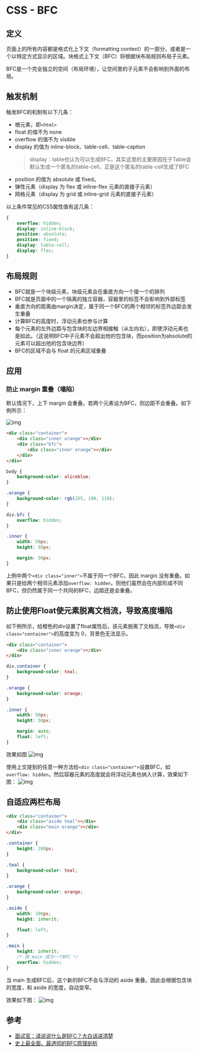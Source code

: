 # CSS - BFC
## 定义
页面上的所有内容都是格式化上下文（formatting context）的一部分，或者是一个以特定方式显示的区域。块格式上下文（BFC）将根据块布局规则布局子元素。

BFC是一个完全独立的空间（布局环境），让空间里的子元素不会影响到外面的布局。

## 触发机制
触发BFC的机制有以下几条：
- 根元素，即`<html>`
- float 的值不为 none
- overflow 的值不为 visible
- display 的值为 inline-block、table-cell、table-caption
    > display：table也认为可以生成BFC，其实这里的主要原因在于Table会默认生成一个匿名的table-cell，正是这个匿名的table-cell生成了BFC
- position 的值为 absolute 或 fixed。
- 弹性元素（display 为 flex 或 inline-flex 元素的直接子元素）
- 网格元素（display 为 grid 或 inline-grid 元素的直接子元素）


以上条件常见的CSS属性值有这几条：
```css
{
    overflow: hidden;
    display: inline-block;
    position: absolute;
    position: fixed;
    display: table-cell;
    display: flex;
}
```

## 布局规则
- BFC就是一个块级元素，块级元素会在垂直方向一个接一个的排列
- BFC就是页面中的一个隔离的独立容器，容器里的标签不会影响到外部标签
- 垂直方向的距离由margin决定，属于同一个BFC的两个相邻的标签外边距会发生重叠
- 计算BFC的高度时，浮动元素也参与计算
- 每个元素的左外边距与包含块的左边界相接触（从左向右），即使浮动元素也是如此。（这说明BFC中子元素不会超出他的包含块，而position为absolute的元素可以超出他的包含块边界）
- BFC的区域不会与 float 的元素区域重叠

## 应用
### 防止 margin 重叠（塌陷）
默认情况下，上下 margin 会重叠。若两个元素设为BFC，则边距不会重叠。如下例所示：

![img](../static/BFC_1.png)

```html
<div class="container">
    <div class="inner orange"></div>
    <div class="bfc">
        <div class="inner orange"></div>
    </div>
</div>
```
```css
body {
    background-color: aliceblue;
}

.orange {
    background-color: rgb(255, 190, 110);
}

div.bfc {
    overflow: hidden;
}

.inner {
    width: 50px;
    height: 50px;

    margin: 50px;
}
```
上例中两个`<div class="inner">`不属于同一个BFC，因此 margin 没有重叠。如果只是给两个相邻元素添加`overflow: hidden`，则他们虽然会在内部形成不同BFC，但仍然属于同一个共同的BFC，边距还是会重叠。

## 防止使用Float使元素脱离文档流，导致高度塌陷
如下例所示，给橙色的div设置了float属性后，该元素脱离了文档流，导致`<div class="container">`的高度变为 0，背景色无法显示。
```html
<div class="container">
    <div class="inner orange"></div>
</div>
```
```css
div.container {
    background-color: teal;
}

.orange {
    background-color: orange;
}

.inner {
    width: 50px;
    height: 50px;

    margin: auto;
    float: left;
}
```

效果如图
![img](../static/BFC_2.png)

使用上文提到的任意一种方法给`<div class="container">`设置BFC，如`overflow: hidden`，然后容器元素的高度就会将浮动元素也纳入计算，效果如下图：
![img](../static/BFC_3.png)

## 自适应两栏布局
```html
<div class="container">
    <div class="aside teal"></div>
    <div class="main orange"></div>
</div>
```
```css
.container {
    height: 200px;
}

.teal {
    background-color: teal;
}

.orange {
    background-color: orange;
}

.aside {
    width: 100px;
    height: inherit;

    float: left;
}

.main {
    height: inherit;
    /* 使 main 成为一个BFC */
    overflow: hidden;
}
```
当 main 生成BFC后，这个新的BFC不会与浮动的 aside 重叠。因此会根据包含块的宽度，和 aside 的宽度，自动变窄。

效果如下图：
![img](../static/BFC_4.png)

## 参考
- [面试官：请说说什么是BFC？大白话讲清楚](https://juejin.cn/post/6950082193632788493)
- [史上最全面、最透彻的BFC原理剖析](https://juejin.cn/post/6844903496970420237)
